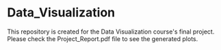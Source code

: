 # Data_Visualization
This repository is created for the Data Visualization course's final project. Please check the Project_Report.pdf file to see the generated plots.  
